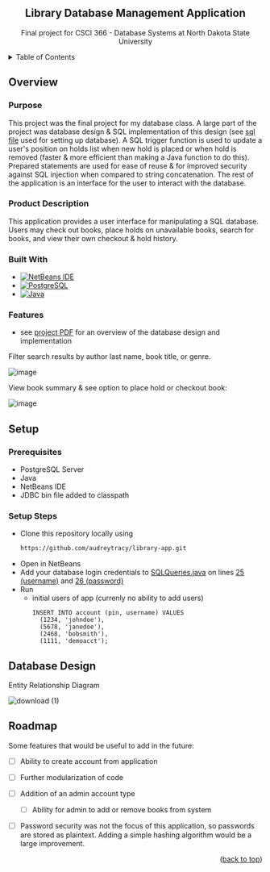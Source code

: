 <a id="top"></a>

<div align="center">
    <h2 align="center">Library Database Management Application</h2>
    <p align="center"> Final project for CSCI 366 - Database Systems at North Dakota State University </p>
</div>

<details>
  <summary>Table of Contents</summary>
  <ol>
    <li>
      <a href="#overview">Overview</a>
      <ul>
        <li><a href="#purpose">Purpose</a></li>
        <li><a href="#product-description">Product Description</a></li>
        <li><a href="#built-with">Built With</a></li>
        <li><a href="#features">Features</a></li>
      </ul>
    </li>
    <li><a href="#setup">Setup</a></li>
    <ul>
        <li><a href="#prerequisites">Prereqs</a></li>
        <li><a href="#setup-steps">Setup Steps</a></li>
      </ul>
    <li><a href="#database-design">Database Design</a></li>
    <li><a href="#roadmap">Roadmap</a></li>
  </ol>
</details>


## Overview

### Purpose

This project was the final project for my database class. A large part of the project was database design & SQL implementation of this design (see [sql file](https://github.com/audreytracy/library-app/blob/master/src/sql/test.sql) used for setting up database). A SQL trigger function is used to update a user's position on holds list when new hold is placed or when hold is removed (faster & more efficient than making a Java function to do this). Prepared statements are used for ease of reuse & for improved security against SQL injection when compared to string concatenation. The rest of the application is an interface for the user to interact with the database.

### Product Description

This application provides a user interface for manipulating a SQL database. Users may check out books, place holds on unavailable books, search for books, and view their own checkout & hold history. 

### Built With

* [![NetBeans IDE][NetBeans]][NetBeans-url]
* [![PostgreSQL][PostgreSQL]][PostgreSQL-url]
* [![Java][Java]][Java-url]

### Features

*  see [project PDF](https://github.com/audreytracy/library-app/blob/master/CSCI%20366%20Final%20Project.pdf) for an overview of the database design and implementation

Filter search results by author last name, book title, or genre.  

![image](https://github.com/user-attachments/assets/922e0b89-447c-4003-935c-a7eb412a8d65)

View book summary & see option to place hold or checkout book:  

![image](https://github.com/user-attachments/assets/3dbdfb10-71c4-4c56-9755-76be6a23e572)


## Setup

### Prerequisites

- PostgreSQL Server  
- Java  
- NetBeans IDE  
- JDBC bin file added to classpath  

### Setup Steps

*  Clone this repository locally using 
    ```sh
    https://github.com/audreytracy/library-app.git
    ```
*  Open in NetBeans
*  Add your database login credentials to [SQLQueries.java](https://github.com/audreytracy/library-app/blob/master/src/SQLQueries.java) on lines [25 (username)](https://github.com/audreytracy/library-app/blob/f55d9b0a9c300aae97aafc42cd1c1fa33dcedc2d/src/SQLQueries.java#L25) and [26 (password)](https://github.com/audreytracy/library-app/blob/f55d9b0a9c300aae97aafc42cd1c1fa33dcedc2d/src/SQLQueries.java#L26)
*  Run
    - initial users of app (currenly no ability to add users)
        ```
        INSERT INTO account (pin, username) VALUES
          (1234, 'johndoe'),
          (5678, 'janedoe'),
          (2468, 'bobsmith'),
          (1111, 'demoacct');
        ```

## Database Design

Entity Relationship Diagram  
  
![download (1)](https://github.com/user-attachments/assets/fe192ef7-f48a-4a4e-a7c4-f07194d06c13)


## Roadmap

Some features that would be useful to add in the future:  

- [ ] Ability to create account from application
- [ ] Further modularization of code
- [ ] Addition of an admin account type
    - [ ] Ability for admin to add or remove books from system
- [ ] Password security was not the focus of this application, so passwords are stored as plaintext. Adding a simple hashing algorithm would be a large improvement.


<p align="right">(<a href="#top">back to top</a>)</p>

[NetBeans]: https://img.shields.io/badge/NetBeans_IDE-a6073f?style=for-the-badge&logo=apachenetbeanside&logoColor=white
[NetBeans-url]: https://netbeans.apache.org/
[PostgreSQL]: https://img.shields.io/badge/PostgreSQL-4169E1?style=for-the-badge&logo=postgresql&logoColor=white
[PostgreSQL-url]: https://www.postgresql.org/
[Java]: https://img.shields.io/badge/Java-3a75af?style=for-the-badge&logo=coffeescript&logoColor=white
[Java-url]: https://www.java.com

